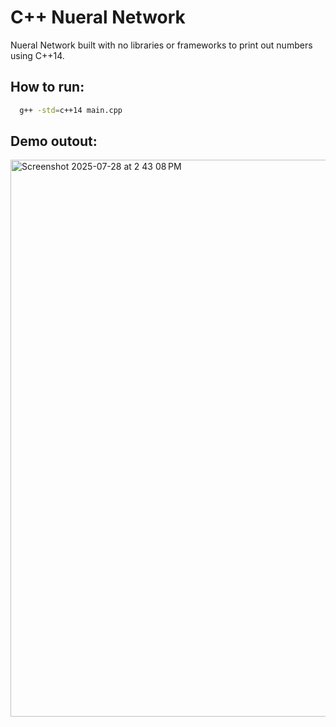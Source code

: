 # C++ Nueral Network
Nueral Network built with no libraries or frameworks to print out numbers using C++14.

## How to run:
```bash
  g++ -std=c++14 main.cpp
```

## Demo outout:
<img width="1195" height="891" alt="Screenshot 2025-07-28 at 2 43 08 PM" src="https://github.com/user-attachments/assets/56fd80ce-9f9e-41e9-98ef-c084e1e7708f" />
